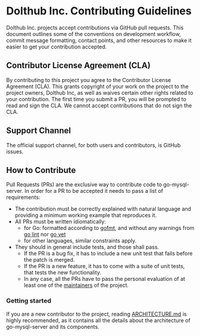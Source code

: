 # Dolthub Inc. Contributing Guidelines

Dolthub Inc. projects accept contributions via GitHub pull requests.
This document outlines some of the conventions on development
workflow, commit message formatting, contact points, and other
resources to make it easier to get your contribution accepted.

## Contributor License Agreement (CLA)

By contributing to this project you agree to the Contributor License
Agreement (CLA). This grants copyright of your work on the project to
the project owners, Dolthub Inc, as well as waives certain other
rights related to your contribution. The first time you submit a PR,
you will be prompted to read and sign the CLA. We cannot accept
contributions that do not sign the CLA.

## Support Channel

The official support channel, for both users and contributors, is
GitHub issues.

## How to Contribute

Pull Requests (PRs) are the exclusive way to contribute code to
go-mysql-server.  In order for a PR to be accepted it needs to pass a
list of requirements:

- The contribution must be correctly explained with natural language
  and providing a minimum working example that reproduces it.
- All PRs must be written idiomatically:
    - for Go: formatted according to
      [gofmt](https://golang.org/cmd/gofmt/), and without any warnings
      from [go lint](https://github.com/golang/lint) nor [go
      vet](https://golang.org/cmd/vet/)
    - for other languages, similar constraints apply.
- They should in general include tests, and those shall pass.
    - If the PR is a bug fix, it has to include a new unit test that
      fails before the patch is merged.
    - If the PR is a new feature, it has to come with a suite of unit
      tests, that tests the new functionality.
    - In any case, all the PRs have to pass the personal evaluation of
      at least one of the [maintainers](MAINTAINERS) of the project.

### Getting started

If you are a new contributor to the project, reading
[ARCHITECTURE.md](/ARCHITECTURE.md) is highly recommended, as it
contains all the details about the architecture of go-mysql-server and
its components.
